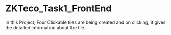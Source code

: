 # ZKTeco_Task1_FrontEnd

In this Project, Four Clickable tiles are being created and on clicking, it gives the detailed information about the tile.
